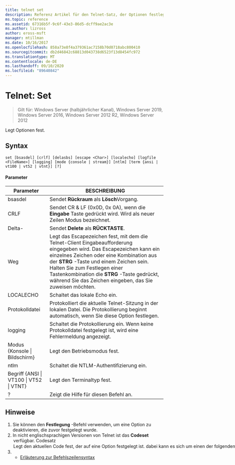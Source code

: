 ```yaml
---
title: telnet set
description: Referenz Artikel für den Telnet-Satz, der Optionen festlegt.
ms.topic: reference
ms.assetid: 67316b5f-9c6f-43e3-86d5-dcff9ae2ac3e
ms.author: lizross
author: eross-msft
manager: mtillman
ms.date: 10/16/2017
ms.openlocfilehash: 858a73e8f4a379361ac7158b70d0718abc800410
ms.sourcegitcommit: db2d46842c68813d043738d6523f13d8454fc972
ms.translationtype: MT
ms.contentlocale: de-DE
ms.lasthandoff: 09/10/2020
ms.locfileid: "89640842"
---
```

# <a name="telnet-set"></a>Telnet: Set

> Gilt für: Windows Server (halbjährlicher Kanal), Windows Server 2019, Windows Server 2016, Windows Server 2012 R2, Windows Server 2012

Legt Optionen fest.

## <a name="syntax"></a>Syntax
```
set [bsasdel] [crlf] [delasbs] [escape <Char>] [localecho] [logfile <FileName>] [logging] [mode {console | stream}] [ntlm] [term {ansi | vt100 | vt52 | vtnt}] [?]
```
#### <a name="parameters"></a>Parameter

|                    Parameter                     |                                                                                                                                              BESCHREIBUNG                                                                                                                                              |
|--------------------------------------------------|-------------------------------------------------------------------------------------------------------------------------------------------------------------------------------------------------------------------------------------------------------------------------------------------------------|
|                     bsasdel                      |                                                                                                                                 Sendet **Rückraum** als **Lösch**Vorgang.                                                                                                                                  |
|                       CRLF                       |                                                                                                        Sendet CR & LF (0x0D, 0x 0A), wenn die **Eingabe** Taste gedrückt wird. Wird als neuer Zeilen Modus bezeichnet.                                                                                                        |
|                     Delta-                      |                                                                                                                                 Sendet **Delete** als **RÜCKTASTE**.                                                                                                                                  |
|                Weg <Character>                | Legt das Escapezeichen fest, mit dem die Telnet-Client Eingabeaufforderung eingegeben wird. Das Escapezeichen kann ein einzelnes Zeichen oder eine Kombination aus der **STRG** -Taste und einem Zeichen sein. Halten Sie zum Festlegen einer Tastenkombination die **STRG** -Taste gedrückt, während Sie das Zeichen eingeben, das Sie zuweisen möchten. |
|                    LOCALECHO                     |                                                                                                                                         Schaltet das lokale Echo ein.                                                                                                                                          |
|                Protokolldatei <FileName>                |                                                                                               Protokolliert die aktuelle Telnet-Sitzung in der lokalen Datei. Die Protokollierung beginnt automatisch, wenn Sie diese Option festlegen.                                                                                               |
|                     logging                      |                                                                                                                  Schaltet die Protokollierung ein. Wenn keine Protokolldatei festgelegt ist, wird eine Fehlermeldung angezeigt.                                                                                                                   |
|           Modus {Konsole &#124; Bildschirm}           |                                                                                                                                       Legt den Betriebsmodus fest.                                                                                                                                        |
|                       ntlm                       |                                                                                                                                     Schaltet die NTLM-Authentifizierung ein.                                                                                                                                     |
| Begriff {ANSI &#124; VT100 &#124; VT52 &#124; VTNT} |                                                                                                                                        Legt den Terminaltyp fest.                                                                                                                                        |
|                        ?                         |                                                                                                                                    Zeigt die Hilfe für diesen Befehl an.                                                                                                                                    |

## <a name="remarks"></a>Hinweise
1. Sie können den **Festlegung** -Befehl verwenden, um eine Option zu deaktivieren, die zuvor festgelegt wurde.
2. In nicht englischsprachigen Versionen von Telnet ist das **Codeset** <option> verfügbar. **Codesatz** <option> Legt den aktuellen Code fest, der auf eine Option festgelegt ist. dabei kann es sich um einen der folgenden handeln: **Shift JIS**, **Japanese EUC**, **JIS Kanji**, **JIS Kanji (78)**, **Dec**Kanji, **NEC Kanji**. Sie sollten den gleichen Code festlegen, der auf dem Remote Computer festgelegt ist.
   ## <a name="examples"></a>Beispiele
   Legen Sie die Protokolldatei fest, und beginnen Sie mit der Protokollierung der lokalen Datei tnlog.txt
   ```
   set logfile tnlog.txt
   ```
   ## <a name="additional-references"></a>Weitere Verweise
3. - [Erläuterung zur Befehlszeilensyntax](command-line-syntax-key.md)
